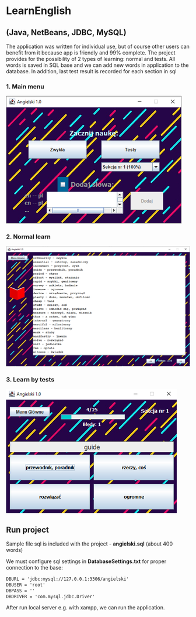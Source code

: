 # LearnEnglish
## (Java, NetBeans, JDBC, MySQL)

The application was written for individual use, but of course other users can benefit from it because app is friendly and 99% complete. 
The project provides for the possibility of 2 types of learning: normal and tests. All words is saved in SQL base and we can add new words in application to 
the database. In addition, last test result is recorded for each section in sql


### 1. Main menu

![alt text](https://github.com/Mitopek1996/LearnEnglish/blob/master/images/MenuGlowne.png)


### 2. Normal learn

![alt text](https://github.com/Mitopek1996/LearnEnglish/blob/master/images/Nauka.png)


### 3. Learn by tests

![alt text](https://github.com/Mitopek1996/LearnEnglish/blob/master/images/Test.png)


## Run project
Sample file sql is included with the project - **angielski.sql** (about 400 words)

We must configure sql settings in **DatabaseSettings.txt** for proper connection to the base:

    DBURL = 'jdbc:mysql://127.0.0.1:3306/angielski'
    DBUSER = 'root'
    DBPASS = ''
    DBDRIVER = 'com.mysql.jdbc.Driver'

After run local server e.g. with xampp, we can run the application.


    
  
